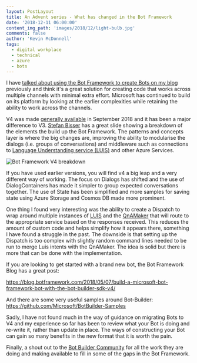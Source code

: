 ```yaml
---
layout: PostLayout
title: An Advent series - What has changed in the Bot Framework
date: '2018-12-11 06:00:00'
content_img_path: 'images/2018/12/light-bulb.jpg'
comments: false
author: 'Kevin McDonnell'
tags:
  - digital workplace
  - technical
  - azure
  - bots
---
```


I have [talked about using the Bot Framework to create Bots on my blog](/tag/bots) previously and think it's a great solution for creating code that works across multiple channels with minimal extra effort. Microsoft has continued to build on its platform by looking at the earlier complexities while retaining the ability to work across the channels.

V4 was made [generally available](https://azure.microsoft.com/en-gb/updates/microsoft-bot-framework-v4-sdk-is-now-generally-available/) in September 2018 and it has been a major difference to V3. [Stefan Bisser](https://twitter.com/cloudguy_pro) has a great slide showing a breakdown of the elements the build up the Bot Framework. The patterns and concepts layer is where the big changes are, improving the ability to modularise the dialogs (i.e. groups of conversations) and middleware such as connections to [Language Understanding service (LUIS)](https://www.luis.ai) and other Azure Services.

![Bot Framework V4 breakdown](/images/2018/12/BotFrameworkV4.jpg)

If you have used earlier versions, you will find v4 a big leap and a very different way of working. The focus on Dialogs has shifted and the use of DialogContainers has made it simpler to group expected conversations together. The use of State has been simplified and more samples for saving state using Azure Storage and Cosmos DB made more prominent.

One thing I found very interesting was the ability to create a Dispatch to wrap around multiple instances of [LUIS](https://www.luis.ai) and the [QnAMaker](https://www.qnamaker.ai/) that will route to the appropriate service based on the responses received. This reduces the amount of custom code and helps simplify how it appears there, something I have found a struggle in the past. The downside is that setting up the Dispatch is too complex with slightly random command lines needed to be run to merge Luis intents with the QnAMaker. The idea is solid but there is more that can be done with the implementation.

If you are looking to get started with a brand new bot, the Bot Framework Blog has a great post:

https://blog.botframework.com/2018/05/07/build-a-microsoft-bot-framework-bot-with-the-bot-builder-sdk-v4/

And there are some very useful samples around Bot-Builder:
https://github.com/Microsoft/BotBuilder-Samples

Sadly, I have not found much in the way of guidance on migrating Bots to V4 and my experience so far has been to review what your Bot is doing and re-write it, rather than update in place. The ways of constructing your Bot can gain so many benefits in the new format that it is worth the pain.

Finally, a shout out to the [Bot Builder Community](https://github.com/botbuildercommunity) for all the work they are doing and making available to fill in some of the gaps in the Bot Framework.
